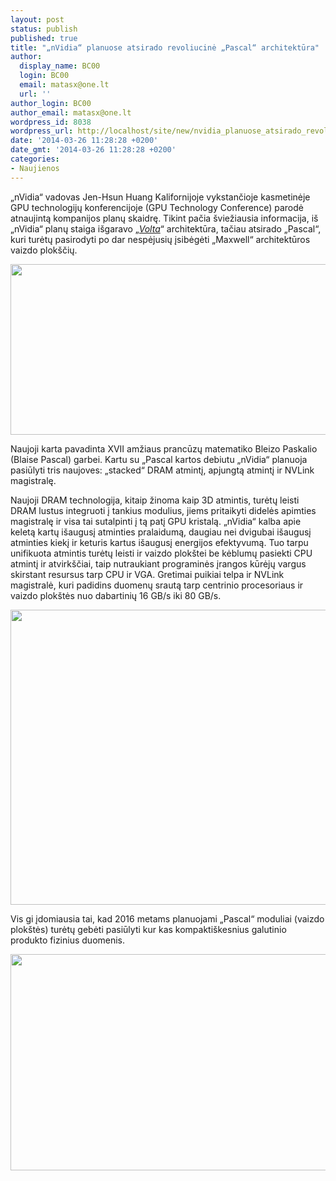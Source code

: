 ```yaml
---
layout: post
status: publish
published: true
title: "„nVidia“ planuose atsirado revoliucinė „Pascal“ architektūra"
author:
  display_name: BC00
  login: BC00
  email: matasx@one.lt
  url: ''
author_login: BC00
author_email: matasx@one.lt
wordpress_id: 8038
wordpress_url: http://localhost/site/new/nvidia_planuose_atsirado_revoliucine_pascal_architektura/
date: '2014-03-26 11:28:28 +0200'
date_gmt: '2014-03-26 11:28:28 +0200'
categories:
- Naujienos
---
```

<p>
	&bdquo;nVidia&ldquo; vadovas Jen-Hsun Huang Kalifornijoje vykstančioje kasmetinėje GPU technologijų konferencijoje (GPU Technology Conference) parodė atnaujintą kompanijos planų skaidrę. Tikint pačia &scaron;viežiausia informacija, i&scaron; &bdquo;nVidia&ldquo; planų staiga i&scaron;garavo &bdquo;<a href="http://www.technews.lt/tekstas/nvidia_pristate_nauja_grafiniu_procesoriu_platforma__volta.html;;"><em>Volta</em></a>&ldquo; architektūra, tačiau atsirado &bdquo;Pascal&ldquo;, kuri turėtų pasirodyti po dar nespėjusių įsibėgėti &bdquo;Maxwell&ldquo; architektūros vaizdo plok&scaron;čių.</p>
<p>
	<img alt="" src="http://technews.lt/userfiles/pascal-scaling.jpg" style="width: 520px; height: 273px;" /></p>
<p>
	Naujoji karta pavadinta XVII amžiaus prancūzų matematiko Bleizo Paskalio (Blaise Pascal) garbei. Kartu su &bdquo;Pascal kartos debiutu &bdquo;nVidia&ldquo; planuoja pasiūlyti tris naujoves: &bdquo;stacked&ldquo; DRAM atmintį, apjungtą atmintį ir NVLink magistralę.</p>
<p>
	Naujoji DRAM technologija, kitaip žinoma kaip 3D atmintis, turėtų leisti DRAM lustus integruoti į tankius modulius, jiems pritaikyti didelės apimties magistralę ir visa tai sutalpinti į tą patį GPU kristalą. &bdquo;nVidia&ldquo; kalba apie keletą kartų i&scaron;augusį atminties pralaidumą, daugiau nei dvigubai i&scaron;augusį atminties kiekį ir keturis kartus i&scaron;augusį energijos efektyvumą. Tuo tarpu unifikuota atmintis turėtų leisti ir vaizdo plok&scaron;tei be kėblumų pasiekti CPU atmintį ir atvirk&scaron;čiai, taip nutraukiant programinės įrangos kūrėjų vargus skirstant resursus tarp CPU ir VGA. Gretimai puikiai telpa ir NVLink magistralė, kuri padidins duomenų srautą tarp centrinio procesoriaus ir vaizdo plok&scaron;tės nuo dabartinių 16 GB/s iki 80 GB/s.</p>
<p>
	<img alt="" src="http://technews.lt/userfiles/mem-bw-plot.jpg" style="width: 520px; height: 472px;" /></p>
<p>
	Vis gi įdomiausia tai, kad 2016 metams planuojami &bdquo;Pascal&ldquo; moduliai (vaizdo plok&scaron;tės) turėtų gebėti pasiūlyti kur kas kompakti&scaron;kesnius galutinio produkto fizinius duomenis.</p>
<p>
	<img alt="" src="http://technews.lt/userfiles/1395771892okcR3kpz7P_1_1_l.jpg" style="width: 520px; height: 346px;" /></p>
